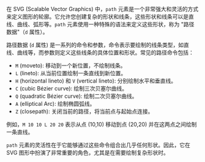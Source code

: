 在 SVG (Scalable Vector Graphics) 中，`path` 元素是一个非常强大和灵活的方式来定义图形的轮廓。它允许您创建复杂的形状和线条，这些形状和线条可以是直线、曲线、弧形等。`path` 元素使用一种特殊的语法来定义这些形状，称为 "路径数据"（`d` 属性）。

路径数据 (`d` 属性) 是一系列的命令和参数，命令表示要绘制的线条类型，如直线、曲线等，而参数则定义这些线条的具体位置和形状。常见的路径命令包括：

- `M` (moveto): 移动到一个新位置，不绘制线条。
- `L` (lineto): 从当前位置绘制一条直线到新位置。
- `H` (horizontal lineto) 和 `V` (vertical lineto): 分别绘制水平和垂直线。
- `C` (cubic Bézier curve): 绘制三次贝塞尔曲线。
- `Q` (quadratic Bézier curve): 绘制二次贝塞尔曲线。
- `A` (elliptical Arc): 绘制椭圆弧线。
- `Z` (closepath): 关闭当前的路径，将当前点与起始点连接。

例如，`M 10 10 L 20 20` 表示从点 (10,10) 移动到点 (20,20) 并在这两点之间绘制一条直线。

`path` 元素的灵活性在于它能够通过这些命令组合出几乎任何形状。因此，它在 SVG 图形中扮演了非常重要的角色，尤其是在需要绘制复杂形状时。